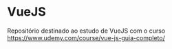 # VueJS
Repositório destinado ao estudo de VueJS com o curso https://www.udemy.com/course/vue-js-guia-completo/